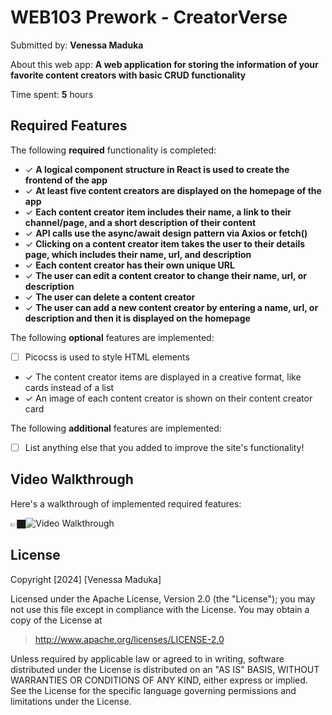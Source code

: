 # WEB103 Prework - CreatorVerse

Submitted by: **Venessa Maduka**

About this web app: **A web application for storing the information of your favorite content creators with basic CRUD functionality**

Time spent: **5** hours

## Required Features

The following **required** functionality is completed:

- ✓ **A logical component structure in React is used to create the frontend of the app**
- ✓ **At least five content creators are displayed on the homepage of the app**
- ✓ **Each content creator item includes their name, a link to their channel/page, and a short description of their content**
- ✓ **API calls use the async/await design pattern via Axios or fetch()**
- ✓ **Clicking on a content creator item takes the user to their details page, which includes their name, url, and description**
- ✓ **Each content creator has their own unique URL**
- ✓ **The user can edit a content creator to change their name, url, or description**
- ✓ **The user can delete a content creator**
- ✓ **The user can add a new content creator by entering a name, url, or description and then it is displayed on the homepage**

The following **optional** features are implemented:

- [ ] Picocss is used to style HTML elements
- ✓ The content creator items are displayed in a creative format, like cards instead of a list
- ✓ An image of each content creator is shown on their content creator card

The following **additional** features are implemented:

* [ ] List anything else that you added to improve the site's functionality!

## Video Walkthrough

Here's a walkthrough of implemented required features:

👉🏿<img src='https://imgur.com/a/4X5ZzHY' title='Video Walkthrough' width='' alt='Video Walkthrough' />

## License

Copyright [2024] [Venessa Maduka]

Licensed under the Apache License, Version 2.0 (the "License"); you may not use this file except in compliance with the License. You may obtain a copy of the License at

> http://www.apache.org/licenses/LICENSE-2.0

Unless required by applicable law or agreed to in writing, software distributed under the License is distributed on an "AS IS" BASIS, WITHOUT WARRANTIES OR CONDITIONS OF ANY KIND, either express or implied. See the License for the specific language governing permissions and limitations under the License.